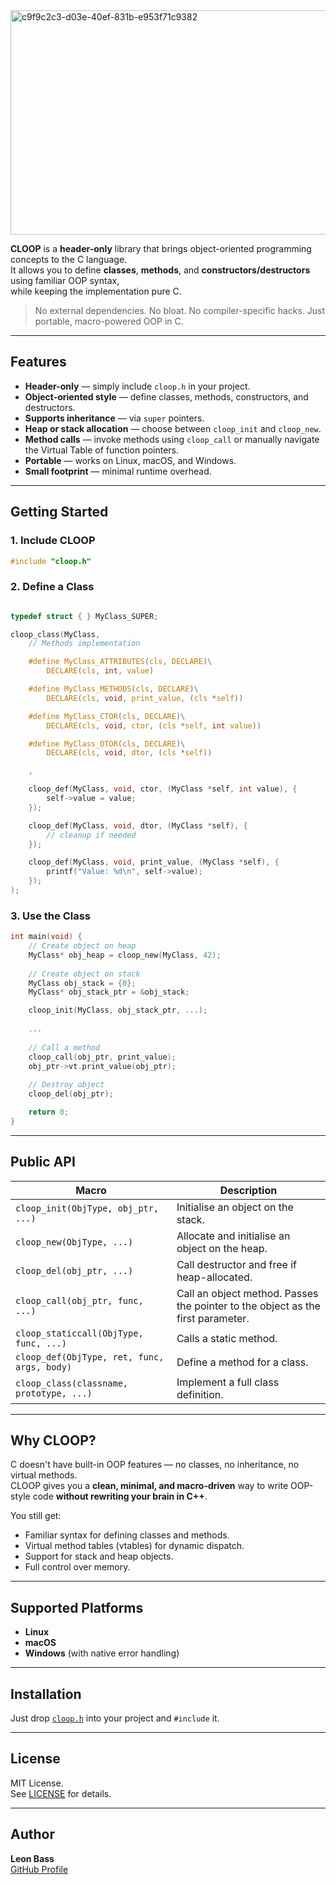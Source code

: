 <img width="1536" height="359" alt="c9f9c2c3-d03e-40ef-831b-e953f71c9382" src="https://github.com/user-attachments/assets/1e1c4715-87c4-4b7d-a73a-191130790c47" />

**CLOOP** is a **header-only** library that brings object-oriented programming concepts to the C language.  
It allows you to define **classes**, **methods**, and **constructors/destructors** using familiar OOP syntax,  
while keeping the implementation pure C.

> No external dependencies. No bloat. No compiler-specific hacks. Just portable, macro-powered OOP in C.


---

## Features

- **Header-only** — simply include `cloop.h` in your project.
- **Object-oriented style** — define classes, methods, constructors, and destructors.
- **Supports inheritance** — via `super` pointers.
- **Heap or stack allocation** — choose between `cloop_init` and `cloop_new`.
- **Method calls** — invoke methods using `cloop_call` or manually navigate the Virtual Table of function pointers.
- **Portable** — works on Linux, macOS, and Windows.
- **Small footprint** — minimal runtime overhead.

---

## Getting Started

### 1. Include CLOOP
```c
#include "cloop.h"
```

### 2. Define a Class
```c

typedef struct { } MyClass_SUPER;

cloop_class(MyClass,
    // Methods implementation

    #define MyClass_ATTRIBUTES(cls, DECLARE)\
        DECLARE(cls, int, value)

    #define MyClass_METHODS(cls, DECLARE)\
        DECLARE(cls, void, print_value, (cls *self))

    #define MyClass_CTOR(cls, DECLARE)\
        DECLARE(cls, void, ctor, (cls *self, int value))

    #define MyClass_DTOR(cls, DECLARE)\
        DECLARE(cls, void, dtor, (cls *self))

    ,

    cloop_def(MyClass, void, ctor, (MyClass *self, int value), {
        self->value = value;
    });

    cloop_def(MyClass, void, dtor, (MyClass *self), {
        // cleanup if needed
    });

    cloop_def(MyClass, void, print_value, (MyClass *self), {
        printf("Value: %d\n", self->value);
    });
);
```

### 3. Use the Class
```c
int main(void) {
    // Create object on heap
    MyClass* obj_heap = cloop_new(MyClass, 42);
    
    // Create object on stack
    MyClass obj_stack = {0};
    MyClass* obj_stack_ptr = &obj_stack;

    cloop_init(MyClass, obj_stack_ptr, ...);    
    
    ...
    
    // Call a method
    cloop_call(obj_ptr, print_value);
    obj_ptr->vt.print_value(obj_ptr);
    
    // Destroy object
    cloop_del(obj_ptr);

    return 0;
}
```

---

## Public API

| Macro         | Description |
|---------------|-------------|
| `cloop_init(ObjType, obj_ptr, ...)` | Initialise an object on the stack. |
| `cloop_new(ObjType, ...)` | Allocate and initialise an object on the heap. |
| `cloop_del(obj_ptr, ...)` | Call destructor and free if heap-allocated. |
| `cloop_call(obj_ptr, func, ...)` | Call an object method. Passes the pointer to the object as the first parameter. |
| `cloop_staticcall(ObjType, func, ...)` | Calls a static method. |
| `cloop_def(ObjType, ret, func, args, body)` | Define a method for a class. |
| `cloop_class(classname, prototype, ...)` | Implement a full class definition. |

---

## Why CLOOP?

C doesn't have built-in OOP features — no classes, no inheritance, no virtual methods.  
CLOOP gives you a **clean, minimal, and macro-driven** way to write OOP-style code **without rewriting your brain in C++**.

You still get:
- Familiar syntax for defining classes and methods.
- Virtual method tables (vtables) for dynamic dispatch.
- Support for stack and heap objects.
- Full control over memory.

---

## Supported Platforms

- **Linux**
- **macOS**
- **Windows** (with native error handling)

---

## Installation

Just drop [`cloop.h`](./cloop.h) into your project and `#include` it.

---

## License

MIT License.  
See [LICENSE](./LICENSE) for details.

---

## Author

**Leon Bass**  
[GitHub Profile](https://github.com/Le-o-n)

